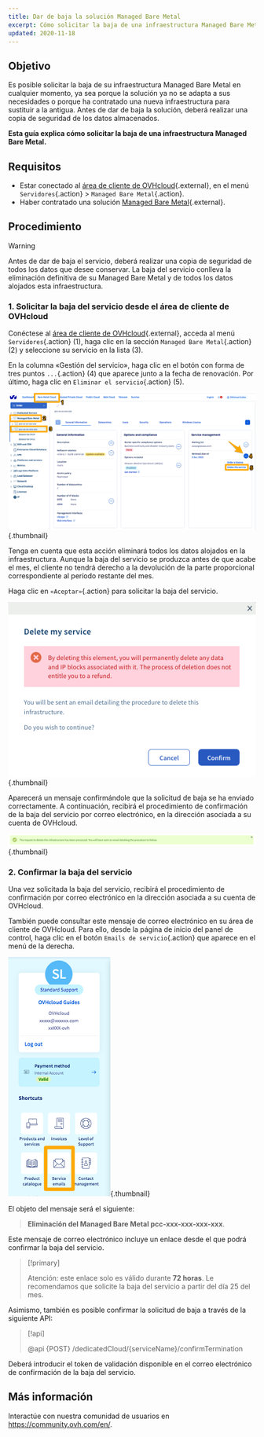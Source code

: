 ```yaml
---
title: Dar de baja la solución Managed Bare Metal
excerpt: Cómo solicitar la baja de una infraestructura Managed Bare Metal
updated: 2020-11-18
---
```


## Objetivo

Es posible solicitar la baja de su infraestructura Managed Bare Metal en cualquier momento, ya sea porque la solución ya no se adapta a sus necesidades o porque ha contratado una nueva infraestructura para sustituir a la antigua. Antes de dar de baja la solución, deberá realizar una copia de seguridad de los datos almacenados.

**Esta guía explica cómo solicitar la baja de una infraestructura Managed Bare Metal.** 

## Requisitos

- Estar conectado al [área de cliente de OVHcloud](https://ca.ovh.com/auth/?action=gotomanager&from=https://www.ovh.com/world/&ovhSubsidiary=ws){.external}, en el menú `Servidores`{.action} > `Managed Bare Metal`{.action}.
- Haber contratado una solución [Managed Bare Metal](https://www.ovhcloud.com/es/managed-bare-metal/){.external}.

## Procedimiento

> [!warning]
>
> Antes de dar de baja el servicio, deberá realizar una copia de seguridad de todos los datos que desee conservar. La baja del servicio conlleva la eliminación definitiva de su Managed Bare Metal y de todos los datos alojados esta infraestructura.
>

### 1\. Solicitar la baja del servicio desde el área de cliente de OVHcloud

Conéctese al [área de cliente de OVHcloud](https://ca.ovh.com/auth/?action=gotomanager&from=https://www.ovh.com/world/&ovhSubsidiary=ws){.external}, acceda al menú `Servidores`{.action} (1), haga clic en la sección `Managed Bare Metal`{.action} (2) y seleccione su servicio en la lista (3).

En la columna «Gestión del servicio», haga clic en el botón con forma de tres puntos `...`{.action} (4) que aparece junto a la fecha de renovación. Por último, haga clic en `Eliminar el servicio`{.action} (5).

![Baja desde el área de cliente](images/resiliation1.png){.thumbnail}

Tenga en cuenta que esta acción eliminará todos los datos alojados en la infraestructura. Aunque la baja del servicio se produzca antes de que acabe el mes, el cliente no tendrá derecho a la devolución de la parte proporcional correspondiente al período restante del mes.

Haga clic en `«Aceptar»`{.action} para solicitar la baja del servicio.

![Confirmar la baja del servicio](images/resiliation2.png){.thumbnail}

Aparecerá un mensaje confirmándole que la solicitud de baja se ha enviado correctamente. A continuación, recibirá el procedimiento de confirmación de la baja del servicio por correo electrónico, en la dirección asociada a su cuenta de OVHcloud.

![Confirmar la baja del servicio](images/resiliation3.png){.thumbnail}

### 2\. Confirmar la baja del servicio

Una vez solicitada la baja del servicio, recibirá el procedimiento de confirmación por correo electrónico en la dirección asociada a su cuenta de OVHcloud. 

También puede consultar este mensaje de correo electrónico en su área de cliente de OVHcloud. Para ello, desde la página de inicio del panel de control, haga clic en el botón `Emails de servicio`{.action} que aparece en el menú de la derecha.

![Confirmar la baja del servicio](images/resiliation4.png){.thumbnail}

El objeto del mensaje será el siguiente:

> **Eliminación del Managed Bare Metal pcc-xxx-xxx-xxx-xxx**.

Este mensaje de correo electrónico incluye un enlace desde el que podrá confirmar la baja del servicio.

> [!primary]
>
> Atención: este enlace solo es válido durante **72 horas**. Le recomendamos que solicite la baja del servicio a partir del día 25 del mes.
>

Asimismo, también es posible confirmar la solicitud de baja a través de la siguiente API:

> [!api]
>
> @api {POST} /dedicatedCloud/{serviceName}/confirmTermination
>

Deberá introducir el token de validación disponible en el correo electrónico de confirmación de la baja del servicio.

## Más información

Interactúe con nuestra comunidad de usuarios en <https://community.ovh.com/en/>.
